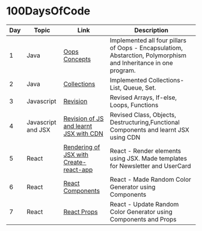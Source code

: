 # 100DaysOfCode

| Day  | Topic | Link | Description |
| ------------- | ------------- |------------- | ------------- |
| 1  | Java  | [Oops Concepts](https://github.com/shlokam/100DaysOfCode/blob/main/Day1/Oops.java) | Implemented all four pillars of Oops - Encapsulatiom, Abstarction, Polymorphism and Inheritance in one program. |
| 2  | Java  | [Collections](https://github.com/shlokam/100DaysOfCode/tree/main/Day2) | Implemented Collections- List, Queue, Set. |
| 3  | Javascript  | [Revision](https://github.com/shlokam/30DaysOfReact) | Revised Arrays, If-else, Loops, Functions |
| 4  | Javascript and JSX | [Revision of JS and learnt JSX with CDN](https://github.com/shlokam/30DaysOfReact) | Revised Class, Objects, Destructuring,Functional Components and learnt JSX using CDN |
| 5  | React | [Rendering of JSX with Create-react-app](https://github.com/shlokam/30DaysOfReact) | React - Render elements using JSX. Made templates for Newsletter and UserCard |
| 6  | React | [React Components](https://github.com/shlokam/30DaysOfReact) | React - Made Random Color Generator using Components |
| 7  | React | [React Props](https://github.com/shlokam/30DaysOfReact) | React - Update Random Color Generator using Components and Props |
